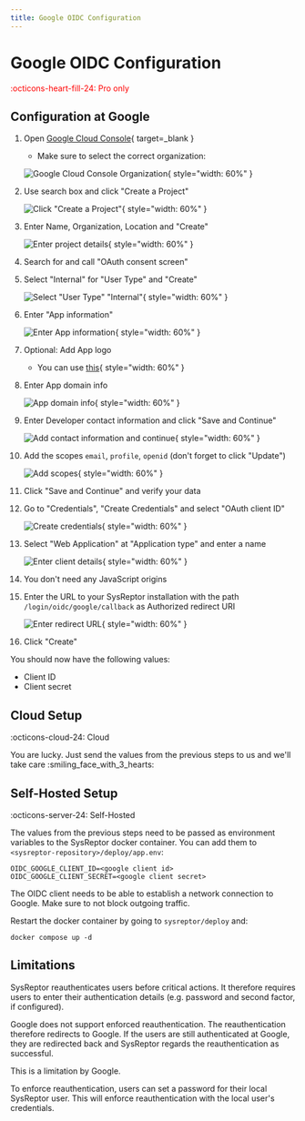 ```yaml
---
title: Google OIDC Configuration
---
```


# Google OIDC Configuration
<span style="color:red;">:octicons-heart-fill-24: Pro only</span>

## Configuration at Google
1. Open [Google Cloud Console](https://console.cloud.google.com/){ target=_blank }
    - Make sure to select the correct organization:

    ![Google Cloud Console Organization](/images/google_cloud_console.png){ style="width: 60%" }

2. Use search box and click "Create a Project"

    ![Click "Create a Project"](/images/google_call_create_project.png){ style="width: 60%" }

3. Enter Name, Organization, Location and "Create"

    ![Enter project details](/images/google_create_project.png){ style="width: 60%" }

4. Search for and call "OAuth consent screen"
5. Select "Internal" for "User Type" and "Create"

    ![Select "User Type" "Internal"](/images/google_user_type_internal.png){ style="width: 60%" }

6. Enter "App information"

    ![Enter App information](/images/google_app_information.png){ style="width: 60%" }

7. Optional: Add App logo

    - You can use [this](/images/sysreptor_120x120.png){ style="width: 60%" }

8. Enter App domain info

    ![App domain info](/images/google_app_domain.png){ style="width: 60%" }

9. Enter Developer contact information and click "Save and Continue"

    ![Add contact information and continue](/images/google_developer_info.png){ style="width: 60%" }

10. Add the scopes `email`, `profile`, `openid` (don't forget to click "Update")

    ![Add scopes](/images/google_add_scopes.png){ style="width: 60%" }

11. Click "Save and Continue" and verify your data
12. Go to "Credentials", "Create Credentials" and select "OAuth client ID"

    ![Create credentials](/images/google_create_credentials.png){ style="width: 60%" }

13. Select "Web Application" at "Application type" and enter a name

    ![Enter client details](/images/google_client_data.png){ style="width: 60%" }

14. You don't need any JavaScript origins
15. Enter the URL to your SysReptor installation with the path `/login/oidc/google/callback` as Authorized redirect URI

    ![Enter redirect URL](/images/google_authorized_redirect_uri.png){ style="width: 60%" }

16. Click "Create"

You should now have the following values:

* Client ID
* Client secret


## Cloud Setup
:octicons-cloud-24: Cloud

You are lucky. Just send the values from the previous steps to us and we'll take care :smiling_face_with_3_hearts:


## Self-Hosted Setup
:octicons-server-24: Self-Hosted

The values from the previous steps need to be passed as environment variables to the SysReptor docker container.
You can add them to `<sysreptor-repository>/deploy/app.env`:
```env
OIDC_GOOGLE_CLIENT_ID=<google client id>
OIDC_GOOGLE_CLIENT_SECRET=<google client secret>
```

The OIDC client needs to be able to establish a network connection to Google.
Make sure to not block outgoing traffic.

Restart the docker container by going to `sysreptor/deploy` and:

```shell linenums="1"
docker compose up -d
```

## Limitations
SysReptor reauthenticates users before critical actions. It therefore requires users to enter their authentication details (e.g. password and second factor, if configured).

Google does not support enforced reauthentication. The reauthentication therefore redirects to Google. If the users are still authenticated at Google, they are redirected back and SysReptor regards the reauthentication as successful.

This is a limitation by Google.

To enforce reauthentication, users can set a password for their local SysReptor user. This will enforce reauthentication with the local user's credentials.
